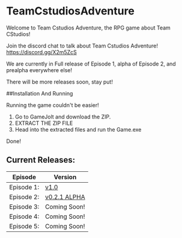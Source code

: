 # TeamCstudiosAdventure

Welcome to Team Cstudios Adventure, the RPG game about Team CStudios!

Join the discord chat to talk about Team Cstudios Adventure! https://discord.gg/X2m5ZcS

We are currently in Full release of Episode 1, alpha of Episode 2, and prealpha everywhere else!

There will be more releases soon, stay put!

##Installation And Running

Running the game couldn't be easier!

1) Go to GameJolt and download the ZIP.<br/>
2) EXTRACT THE ZIP FILE<br/>
3) Head into the extracted files and run the Game.exe

Done!

## Current Releases:
Episode|Version
---|----
Episode 1:| [v1.0](https://github.com/TeamCstudios/TeamCstudiosAdventure/releases/tag/vE1-1.0) <br/>
Episode 2:| [v0.2.1 ALPHA](https://github.com/TeamCstudios/TeamCstudiosAdventure/releases/tag/vE1-0.2.1)<br/>
Episode 3:| Coming Soon!<br/>
Episode 4:| Coming Soon!<br/>
Episode 5:| Coming Soon!<br/>

